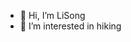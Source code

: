 - 👋 Hi, I’m LiSong
- 👀 I’m interested in hiking


<!---
songlsanjose/songlsanjose is a ✨ special ✨ repository because its `README.md` (this file) appears on your GitHub profile.
You can click the Preview link to take a look at your changes.
--->
